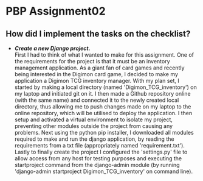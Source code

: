 # PBP Assignment02 

## How did I implement the tasks on the checklist?
* ***Create a new Django project.*** <br>
First I had to think of what I wanted to make for this assignment. One of the requirements for the project is that it must be an inventory management application. As a giant fan of card games and recently being
interested in the Digimon card game, I decided to make my application a Digimon TCG inventory manager. With my plan set, I started by making a local directory (named 'Digimon_TCG_inventory') on my laptop and
initiated git on it. I then made a Github repository online (with the same name) and connected it to the newly created local directory, thus allowing me to push changes made on my laptop to the online repository,
which will be utilised to deploy the application. I then setup and activated a virtual environment to isolate my project, preventing other modules outside the project from causing any problems. Next using the
python pip installer, I downloaded all modules required to make and run the django application, by reading the requirements from a txt file (appropriately named 'requirement.txt'). Lastly to finally create the
project I configured the 'settings.py' file to allow access from any host for testing purposes and executing the startproject command from the django-admin module (by running 'django-admin startproject
Digimon_TCG_inventory' on command line).
